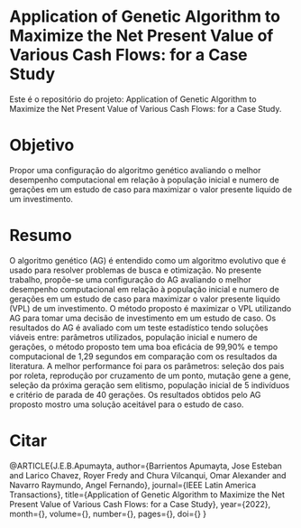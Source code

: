 # Application of Genetic Algorithm to Maximize the Net Present Value of Various Cash Flows: for a Case Study
Este é o repositório do projeto: Application of Genetic Algorithm to Maximize the Net Present Value of Various Cash Flows: for a Case Study.

# Objetivo
Propor uma configuração do algoritmo genético avaliando o melhor desempenho computacional em relação à população inicial e numero de gerações em um estudo de caso para maximizar o valor presente liquido de um investimento.

# Resumo
O algoritmo genético (AG) é entendido como um algoritmo evolutivo que é usado para resolver problemas de busca e otimização. No presente trabalho, propõe-se uma configuração do AG avaliando o melhor desempenho computacional em relação à população inicial e numero de gerações em um estudo de caso para maximizar o valor presente liquido (VPL) de um investimento. O método proposto é maximizar o VPL utilizando AG para tomar uma decisão de investimento em um estudo de caso. Os resultados do AG é avaliado com um teste estadístico tendo soluções viáveis entre: parâmetros utilizados, população inicial e numero de gerações, o método proposto tem uma boa eficácia de 99,90% e tempo computacional de 1,29 segundos em comparação com os resultados da literatura. A melhor performance foi para os parâmetros: seleção dos pais por roleta, reprodução por cruzamento de um ponto, mutação gene a gene, seleção da próxima geração sem elitismo, população inicial de 5 indivíduos e critério de parada de 40 gerações. Os resultados obtidos pelo AG proposto mostro uma solução aceitável para o estudo de caso.

# Citar
@ARTICLE{J.E.B.Apumayta,
  author={Barrientos Apumayta, Jose Esteban and Larico Chavez, Royer Fredy and Chura Vilcanqui, Omar Alexander and Navarro Raymundo, Angel Fernando},
  journal={IEEE Latin America Transactions}, 
  title={Application of Genetic Algorithm to Maximize the Net Present Value of Various Cash Flows: for a Case Study}, 
  year={2022},
  month={},
  volume={},
  number={},
  pages={},
  doi={}
  }

